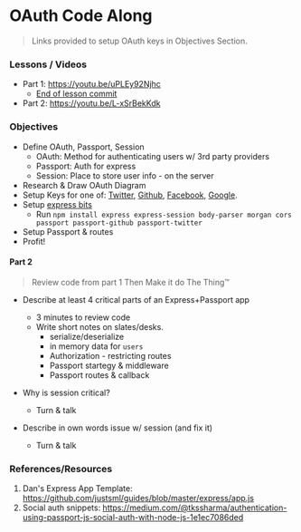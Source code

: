 # OAuth Code Along

> Links provided to setup OAuth keys in Objectives Section.

### Lessons / Videos

* Part 1: https://youtu.be/uPLEy92Njhc
  * [End of lesson commit](https://github.com/justsml/oauth-code-along/commit/344a83101e2297388c886dec00c935db574d1ef3)
* Part 2: https://youtu.be/L-xSrBekKdk

### Objectives

* Define OAuth, Passport, Session
  * OAuth: Method for authenticating users w/ 3rd party providers
  * Passport: Auth for express
  * Session: Place to store user info - on the server
* Research & Draw OAuth Diagram
* Setup Keys for one of: [Twitter](https://apps.twitter.com/app/new), [Github](https://github.com/settings/applications/new), [Facebook](https://developers.facebook.com/apps/), [Google](https://console.cloud.google.com/projectcreate).
* Setup [express bits](https://github.com/justsml/guides/blob/master/express/app.js)
  * Run `npm install express express-session body-parser morgan cors passport passport-github passport-twitter`
* Setup Passport & routes
* Profit!

#### Part 2

> Review code from part 1
> Then Make it do The Thing™

* Describe at least 4 critical parts of an Express+Passport app
  * 3 minutes to review code
  * Write short notes on slates/desks.
    * serialize/deserialize
    * in memory data for `users`
    * Authorization - restricting routes
    * Passport startegy & middleware
    * Passport routes & callback

* Why is session critical?
  * Turn & talk
* Describe in own words issue w/ session (and fix it)
  * Turn & talk



### References/Resources

1. Dan's Express App Template: https://github.com/justsml/guides/blob/master/express/app.js
1. Social auth snippets: https://medium.com/@tkssharma/authentication-using-passport-js-social-auth-with-node-js-1e1ec7086ded

